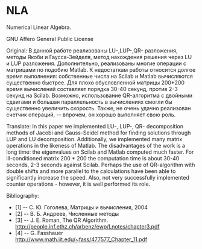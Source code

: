 # NLA
Numerical Linear Algebra. 

GNU Affero General Public License

Original: 
В данной работе реализованы LU-,LUP-,QR- разложения, методы Якоби и Гаусса-Зейделя, метод нахождения решения через LU и LUP разложения. 
Дополнительно, реализованы многие операции с матрицами по подобию Matlab. 
К недостаткам работы относится долгое время выполнения: собственные числа на Scilab и Matlab вычисляются существенно быстрее. Для плохо обусловленной матрицы 200*200 время вычислений составляет порядка 30-40 секунд, против 2-3 секунд на Scilab. Возможно, использование QR-алгоритма с двойными сдвигами и большая параллельность в вычислениях смогли бы существенно увеличить скорость. Также, не очень удачно реализован счетчик операций, -- впрочем, он хорошо выполняет свою роль. 

Translate: 
In this paper we implemented LU-, LUP-, QR- decomposition methods of Jacobi and Gauss-Seidel method for finding solutions through LUP and LU decomposition.
Additionally, we implemented many matrix operations in the likeness of Matlab.
The disadvantages of the work is a long time: the eigenvalues ​​on Scilab and Matlab computed much faster. For ill-conditioned matrix 200 * 200 the computation time is about 30-40 seconds, 2-3 seconds against Scilab. Perhaps the use of QR-algorithm with double shifts and more parallel to the calculations have been able to significantly increase the speed. Also, not very successfully implemented counter operations - however, it is well performed its role.

Bibliography:
 * [1] -- С. Ю. Гоголева, Матрицы и вычисления, 2004
 * [2] -- В. Б. Андреев, Численные методы
 * [3] -- J. E. Roman, The QR Algorithm. http://people.inf.ethz.ch/arbenz/ewp/Lnotes/chapter3.pdf
 * [4] -- G. Fasshauer  http://www.math.iit.edu/~fass/477577_Chapter_11.pdf
